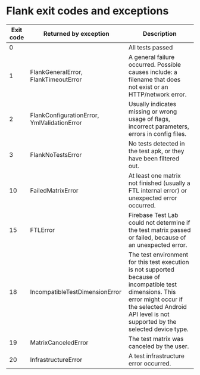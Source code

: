 # Flank exit codes and exceptions

Exit code  | Returned by exception | Description
 --        |                    -- |            -- |
0          | | All tests passed
1          | FlankGeneralError, FlankTimeoutError | A general failure occurred. Possible causes include: a filename that does not exist or an HTTP/network error.
2          | FlankConfigurationError, YmlValidationError | Usually indicates missing or wrong usage of flags, incorrect parameters, errors in config files.
3          | FlankNoTestsError | No tests detected in the test apk, or they have been filtered out. 
10         | FailedMatrixError | At least one matrix not finished (usually a FTL internal error) or unexpected error occurred.
15         | FTLError | Firebase Test Lab could not determine if the test matrix passed or failed, because of an unexpected error.
18         | IncompatibleTestDimensionError | The test environment for this test execution is not supported because of incompatible test dimensions. This error might occur if the selected Android API level is not supported by the selected device type.
19         | MatrixCanceledError | The test matrix was canceled by the user.
20         | InfrastructureError | A test infrastructure error occurred.
